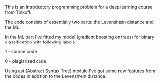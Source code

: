 This is an introductory programming problem for a deep learning course from Tinkoff.

The code consists of essentially two parts: the Levenshtein distance and the ML.

In the ML part I've fitted my model (gradient boosting on trees) for binary classification with following labels:

1 - source code

0 - plagiarized code

Using ast (Abstract Syntax Tree) module I've got some new features from the codes in addition to the Levenshtein distance.
